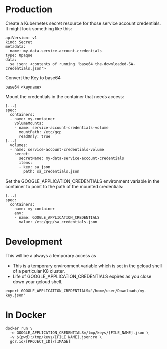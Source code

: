 # Production

Create a Kubernetes secret resource for those service account credentials. It might look something like this:

```
apiVersion: v1
kind: Secret
metadata:
  name: my-data-service-account-credentials
type: Opaque
data:
  sa_json: <contents of running 'base64 the-downloaded-SA-credentials.json'>
```

Convert the Key to base64

```
base64 <keyname>
```

Mount the credentials in the container that needs access:

```
[...]
spec:
  containers:
  - name: my-container
    volumeMounts:
    - name: service-account-credentials-volume
      mountPath: /etc/gcp
      readOnly: true
[...]
  volumes:
  - name: service-account-credentials-volume
    secret:
      secretName: my-data-service-account-credentials
      items:
      - key: sa_json
        path: sa_credentials.json

```

Set the GOOGLE_APPLICATION_CREDENTIALS environment variable in the container to point to the path of the mounted credentials:

```
[...]
spec:
  containers:
  - name: my-container
    env:
    - name: GOOGLE_APPLICATION_CREDENTIALS
      value: /etc/gcp/sa_credentials.json
```

# Development

This will be a always a temporary access as

- This is a temporary environment variable which is set in the gcloud shell of a perticular K8 cluster.
- Life of GOOGLE_APPLICATION_CREDENTIALS expires as you close down your gcloud shell.

```
export GOOGLE_APPLICATION_CREDENTIALS="/home/user/Downloads/my-key.json"
```

# In Docker

```
docker run \
  -e GOOGLE_APPLICATION_CREDENTIALS=/tmp/keys/[FILE_NAME].json \
  -v $(pwd):/tmp/keys/[FILE_NAME].json:ro \
  gcr.io/[PROJECT_ID]/[IMAGE]
```


